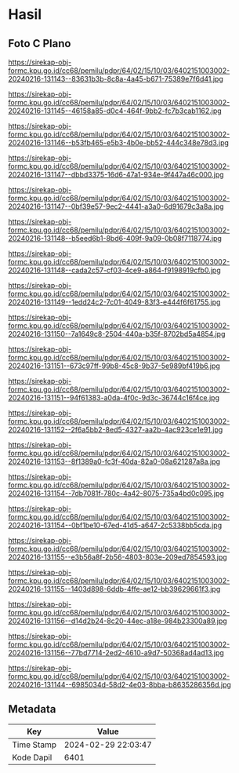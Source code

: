 # Hasil

## Foto C Plano

https://sirekap-obj-formc.kpu.go.id/cc68/pemilu/pdpr/64/02/15/10/03/6402151003002-20240216-131143--83631b3b-8c8a-4a45-b671-75389e7f6d41.jpg

https://sirekap-obj-formc.kpu.go.id/cc68/pemilu/pdpr/64/02/15/10/03/6402151003002-20240216-131145--46158a85-d0c4-464f-9bb2-fc7b3cab1162.jpg

https://sirekap-obj-formc.kpu.go.id/cc68/pemilu/pdpr/64/02/15/10/03/6402151003002-20240216-131146--b53fb465-e5b3-4b0e-bb52-444c348e78d3.jpg

https://sirekap-obj-formc.kpu.go.id/cc68/pemilu/pdpr/64/02/15/10/03/6402151003002-20240216-131147--dbbd3375-16d6-47a1-934e-9f447a46c000.jpg

https://sirekap-obj-formc.kpu.go.id/cc68/pemilu/pdpr/64/02/15/10/03/6402151003002-20240216-131147--0bf39e57-9ec2-4441-a3a0-6d91679c3a8a.jpg

https://sirekap-obj-formc.kpu.go.id/cc68/pemilu/pdpr/64/02/15/10/03/6402151003002-20240216-131148--b5eed6b1-8bd6-409f-9a09-0b08f7118774.jpg

https://sirekap-obj-formc.kpu.go.id/cc68/pemilu/pdpr/64/02/15/10/03/6402151003002-20240216-131148--cada2c57-cf03-4ce9-a864-f9198919cfb0.jpg

https://sirekap-obj-formc.kpu.go.id/cc68/pemilu/pdpr/64/02/15/10/03/6402151003002-20240216-131149--1edd24c2-7c01-4049-83f3-e444f6f61755.jpg

https://sirekap-obj-formc.kpu.go.id/cc68/pemilu/pdpr/64/02/15/10/03/6402151003002-20240216-131150--7a1649c8-2504-440a-b35f-8702bd5a4854.jpg

https://sirekap-obj-formc.kpu.go.id/cc68/pemilu/pdpr/64/02/15/10/03/6402151003002-20240216-131151--673c97ff-99b8-45c8-9b37-5e989bf419b6.jpg

https://sirekap-obj-formc.kpu.go.id/cc68/pemilu/pdpr/64/02/15/10/03/6402151003002-20240216-131151--94f61383-a0da-4f0c-9d3c-36744c16f4ce.jpg

https://sirekap-obj-formc.kpu.go.id/cc68/pemilu/pdpr/64/02/15/10/03/6402151003002-20240216-131152--2f6a5bb2-8ed5-4327-aa2b-4ac923ce1e91.jpg

https://sirekap-obj-formc.kpu.go.id/cc68/pemilu/pdpr/64/02/15/10/03/6402151003002-20240216-131153--8f1389a0-fc3f-40da-82a0-08a621287a8a.jpg

https://sirekap-obj-formc.kpu.go.id/cc68/pemilu/pdpr/64/02/15/10/03/6402151003002-20240216-131154--7db7081f-780c-4a42-8075-735a4bd0c095.jpg

https://sirekap-obj-formc.kpu.go.id/cc68/pemilu/pdpr/64/02/15/10/03/6402151003002-20240216-131154--0bf1be10-67ed-41d5-a647-2c5338bb5cda.jpg

https://sirekap-obj-formc.kpu.go.id/cc68/pemilu/pdpr/64/02/15/10/03/6402151003002-20240216-131155--e3b56a8f-2b56-4803-803e-209ed7854593.jpg

https://sirekap-obj-formc.kpu.go.id/cc68/pemilu/pdpr/64/02/15/10/03/6402151003002-20240216-131155--1403d898-6ddb-4ffe-ae12-bb39629661f3.jpg

https://sirekap-obj-formc.kpu.go.id/cc68/pemilu/pdpr/64/02/15/10/03/6402151003002-20240216-131156--d14d2b24-8c20-44ec-a18e-984b23300a89.jpg

https://sirekap-obj-formc.kpu.go.id/cc68/pemilu/pdpr/64/02/15/10/03/6402151003002-20240216-131156--77bd7714-2ed2-4610-a9d7-50368ad4ad13.jpg

https://sirekap-obj-formc.kpu.go.id/cc68/pemilu/pdpr/64/02/15/10/03/6402151003002-20240216-131144--6985034d-58d2-4e03-8bba-b8635286356d.jpg


## Metadata

| Key        | Value               |
| ---------- | ------------------- |
| Time Stamp | 2024-02-29 22:03:47 |
| Kode Dapil | 6401                |



